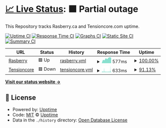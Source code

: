 # [📈 Live Status](https://tensioncore.github.io/rasberry): <!--live status--> **🟧 Partial outage**

This Repository tracks Rasberry.ca and Tensioncore.com uptime.

[![Uptime CI](https://github.com/tensioncore/rasberry/workflows/Uptime%20CI/badge.svg)](https://github.com/tensioncore/rasberry/actions?query=workflow%3A%22Uptime+CI%22)
[![Response Time CI](https://github.com/tensioncore/rasberry/workflows/Response%20Time%20CI/badge.svg)](https://github.com/tensioncore/rasberry/actions?query=workflow%3A%22Response+Time+CI%22)
[![Graphs CI](https://github.com/tensioncore/rasberry/workflows/Graphs%20CI/badge.svg)](https://github.com/tensioncore/rasberry/actions?query=workflow%3A%22Graphs+CI%22)
[![Static Site CI](https://github.com/tensioncore/rasberry/workflows/Static%20Site%20CI/badge.svg)](https://github.com/tensioncore/rasberry/actions?query=workflow%3A%22Static+Site+CI%22)
[![Summary CI](https://github.com/tensioncore/rasberry/workflows/Summary%20CI/badge.svg)](https://github.com/tensioncore/rasberry/actions?query=workflow%3A%22Summary+CI%22)

<!--start: status pages-->
<!-- This summary is generated by Upptime (https://github.com/upptime/upptime) -->
<!-- Do not edit this manually, your changes will be overwritten -->
<!-- prettier-ignore -->
| URL | Status | History | Response Time | Uptime |
| --- | ------ | ------- | ------------- | ------ |
| <img alt="" src="https://icons.duckduckgo.com/ip3/rasberry.ca.ico" height="13"> [Rasberry](https://rasberry.ca) | 🟩 Up | [rasberry.yml](https://github.com/tensioncore/rasberry/commits/HEAD/history/rasberry.yml) | <details><summary><img alt="Response time graph" src="./graphs/rasberry/response-time-week.png" height="20"> 577ms</summary><br><a href="https://tensioncore.github.io/rasberry/history/rasberry"><img alt="Response time 684" src="https://img.shields.io/endpoint?url=https%3A%2F%2Fraw.githubusercontent.com%2Ftensioncore%2Frasberry%2FHEAD%2Fapi%2Frasberry%2Fresponse-time.json"></a><br><a href="https://tensioncore.github.io/rasberry/history/rasberry"><img alt="24-hour response time 682" src="https://img.shields.io/endpoint?url=https%3A%2F%2Fraw.githubusercontent.com%2Ftensioncore%2Frasberry%2FHEAD%2Fapi%2Frasberry%2Fresponse-time-day.json"></a><br><a href="https://tensioncore.github.io/rasberry/history/rasberry"><img alt="7-day response time 577" src="https://img.shields.io/endpoint?url=https%3A%2F%2Fraw.githubusercontent.com%2Ftensioncore%2Frasberry%2FHEAD%2Fapi%2Frasberry%2Fresponse-time-week.json"></a><br><a href="https://tensioncore.github.io/rasberry/history/rasberry"><img alt="30-day response time 865" src="https://img.shields.io/endpoint?url=https%3A%2F%2Fraw.githubusercontent.com%2Ftensioncore%2Frasberry%2FHEAD%2Fapi%2Frasberry%2Fresponse-time-month.json"></a><br><a href="https://tensioncore.github.io/rasberry/history/rasberry"><img alt="1-year response time 684" src="https://img.shields.io/endpoint?url=https%3A%2F%2Fraw.githubusercontent.com%2Ftensioncore%2Frasberry%2FHEAD%2Fapi%2Frasberry%2Fresponse-time-year.json"></a></details> | <details><summary><a href="https://tensioncore.github.io/rasberry/history/rasberry">100.00%</a></summary><a href="https://tensioncore.github.io/rasberry/history/rasberry"><img alt="All-time uptime 99.88%" src="https://img.shields.io/endpoint?url=https%3A%2F%2Fraw.githubusercontent.com%2Ftensioncore%2Frasberry%2FHEAD%2Fapi%2Frasberry%2Fuptime.json"></a><br><a href="https://tensioncore.github.io/rasberry/history/rasberry"><img alt="24-hour uptime 100.00%" src="https://img.shields.io/endpoint?url=https%3A%2F%2Fraw.githubusercontent.com%2Ftensioncore%2Frasberry%2FHEAD%2Fapi%2Frasberry%2Fuptime-day.json"></a><br><a href="https://tensioncore.github.io/rasberry/history/rasberry"><img alt="7-day uptime 100.00%" src="https://img.shields.io/endpoint?url=https%3A%2F%2Fraw.githubusercontent.com%2Ftensioncore%2Frasberry%2FHEAD%2Fapi%2Frasberry%2Fuptime-week.json"></a><br><a href="https://tensioncore.github.io/rasberry/history/rasberry"><img alt="30-day uptime 99.77%" src="https://img.shields.io/endpoint?url=https%3A%2F%2Fraw.githubusercontent.com%2Ftensioncore%2Frasberry%2FHEAD%2Fapi%2Frasberry%2Fuptime-month.json"></a><br><a href="https://tensioncore.github.io/rasberry/history/rasberry"><img alt="1-year uptime 99.88%" src="https://img.shields.io/endpoint?url=https%3A%2F%2Fraw.githubusercontent.com%2Ftensioncore%2Frasberry%2FHEAD%2Fapi%2Frasberry%2Fuptime-year.json"></a></details>
| <img alt="" src="https://icons.duckduckgo.com/ip3/tensioncore.com.ico" height="13"> [Tensioncore](https://tensioncore.com) | 🟥 Down | [tensioncore.yml](https://github.com/tensioncore/rasberry/commits/HEAD/history/tensioncore.yml) | <details><summary><img alt="Response time graph" src="./graphs/tensioncore/response-time-week.png" height="20"> 633ms</summary><br><a href="https://tensioncore.github.io/rasberry/history/tensioncore"><img alt="Response time 654" src="https://img.shields.io/endpoint?url=https%3A%2F%2Fraw.githubusercontent.com%2Ftensioncore%2Frasberry%2FHEAD%2Fapi%2Ftensioncore%2Fresponse-time.json"></a><br><a href="https://tensioncore.github.io/rasberry/history/tensioncore"><img alt="24-hour response time 962" src="https://img.shields.io/endpoint?url=https%3A%2F%2Fraw.githubusercontent.com%2Ftensioncore%2Frasberry%2FHEAD%2Fapi%2Ftensioncore%2Fresponse-time-day.json"></a><br><a href="https://tensioncore.github.io/rasberry/history/tensioncore"><img alt="7-day response time 633" src="https://img.shields.io/endpoint?url=https%3A%2F%2Fraw.githubusercontent.com%2Ftensioncore%2Frasberry%2FHEAD%2Fapi%2Ftensioncore%2Fresponse-time-week.json"></a><br><a href="https://tensioncore.github.io/rasberry/history/tensioncore"><img alt="30-day response time 626" src="https://img.shields.io/endpoint?url=https%3A%2F%2Fraw.githubusercontent.com%2Ftensioncore%2Frasberry%2FHEAD%2Fapi%2Ftensioncore%2Fresponse-time-month.json"></a><br><a href="https://tensioncore.github.io/rasberry/history/tensioncore"><img alt="1-year response time 654" src="https://img.shields.io/endpoint?url=https%3A%2F%2Fraw.githubusercontent.com%2Ftensioncore%2Frasberry%2FHEAD%2Fapi%2Ftensioncore%2Fresponse-time-year.json"></a></details> | <details><summary><a href="https://tensioncore.github.io/rasberry/history/tensioncore">91.13%</a></summary><a href="https://tensioncore.github.io/rasberry/history/tensioncore"><img alt="All-time uptime 97.97%" src="https://img.shields.io/endpoint?url=https%3A%2F%2Fraw.githubusercontent.com%2Ftensioncore%2Frasberry%2FHEAD%2Fapi%2Ftensioncore%2Fuptime.json"></a><br><a href="https://tensioncore.github.io/rasberry/history/tensioncore"><img alt="24-hour uptime 84.77%" src="https://img.shields.io/endpoint?url=https%3A%2F%2Fraw.githubusercontent.com%2Ftensioncore%2Frasberry%2FHEAD%2Fapi%2Ftensioncore%2Fuptime-day.json"></a><br><a href="https://tensioncore.github.io/rasberry/history/tensioncore"><img alt="7-day uptime 91.13%" src="https://img.shields.io/endpoint?url=https%3A%2F%2Fraw.githubusercontent.com%2Ftensioncore%2Frasberry%2FHEAD%2Fapi%2Ftensioncore%2Fuptime-week.json"></a><br><a href="https://tensioncore.github.io/rasberry/history/tensioncore"><img alt="30-day uptime 94.75%" src="https://img.shields.io/endpoint?url=https%3A%2F%2Fraw.githubusercontent.com%2Ftensioncore%2Frasberry%2FHEAD%2Fapi%2Ftensioncore%2Fuptime-month.json"></a><br><a href="https://tensioncore.github.io/rasberry/history/tensioncore"><img alt="1-year uptime 97.97%" src="https://img.shields.io/endpoint?url=https%3A%2F%2Fraw.githubusercontent.com%2Ftensioncore%2Frasberry%2FHEAD%2Fapi%2Ftensioncore%2Fuptime-year.json"></a></details>

<!--end: status pages-->

[**Visit our status website →**](https://tensioncore.github.io/rasberry)

## 📄 License

- Powered by: [Upptime](https://github.com/upptime/upptime)
- Code: [MIT](./LICENSE) © [Upptime](https://upptime.js.org)
- Data in the `./history` directory: [Open Database License](https://opendatacommons.org/licenses/odbl/1-0/)
